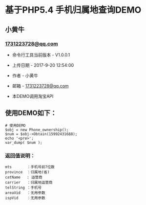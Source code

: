 基于PHP5.4 手机归属地查询DEMO
===============================================
小黄牛
-----------------------------------------------

### 1731223728@qq.com 


+ 命令行工具当前版本 - V1.0.0.1

+ 上传日期 - 2017-9-20 12:54:00

+ 作者 - 小黄牛

+ 邮箱 - 1731223728@qq.com                                                                                                                    

+ 本DEMO调用淘宝API




## 使用DEMO如下：


```
# 使用DEMO
$obj = new Phone_ownership();
$num = $obj->Obtain(15992431688);
echo '<pre>';
var_dump( $num );
````


### 返回值说明：


``` 
mts       ：手机号前7位数
province  ：归属地(省)
catName   : 运营商
carrier   ：归属地运营商
telString ：手机号
areaVid   ：无用参数
ispVid    ：无用参数

```
